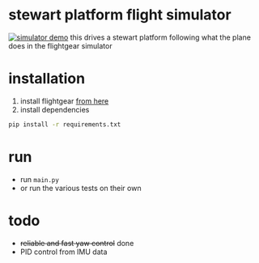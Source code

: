 # stewart platform flight simulator
[![simulator demo](https://img.youtube.com/vi/xUb5XsIEXbc/0.jpg)](https://www.youtube.com/watch?v=YOUTUBE_VIDEO_ID_HERE "Video Title")
 this drives a stewart platform following what the plane does in the flightgear simulator
 
# installation
1. install flightgear [from here](https://www.flightgear.org/download/)
2. install dependencies
```bash
pip install -r requirements.txt
```
# run
- run `main.py` 
- or run the various tests on their own

# todo
- ~~reliable and fast yaw control~~ done
- PID control from IMU data



